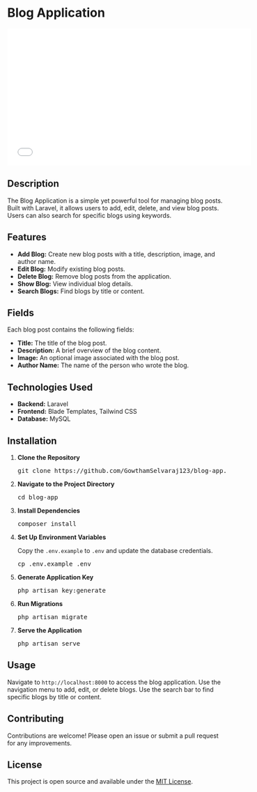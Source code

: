 <body class="bg-gray-100 text-gray-800">
    <div class="container mx-auto p-5">
        <h1 class="text-3xl font-bold mb-4">Blog Application</h1>
  <iframe width="560" height="315" src="[https://www.youtube.com/embed/YOUR_VIDEO_ID](https://www.youtube.com/watch?v=Ahp840_aCoI)" frameborder="0" allowfullscreen></iframe>
        <h2 class="text-2xl font-semibold mt-6 mb-2">Description</h2>
        <p>
            The Blog Application is a simple yet powerful tool for managing blog posts. Built with Laravel, it allows users to add, edit, delete, and view blog posts. Users can also search for specific blogs using keywords.
        </p>
        <h2 class="text-2xl font-semibold mt-6 mb-2">Features</h2>
        <ul class="list-disc list-inside mb-4">
            <li><strong>Add Blog:</strong> Create new blog posts with a title, description, image, and author name.</li>
            <li><strong>Edit Blog:</strong> Modify existing blog posts.</li>
            <li><strong>Delete Blog:</strong> Remove blog posts from the application.</li>
            <li><strong>Show Blog:</strong> View individual blog details.</li>
            <li><strong>Search Blogs:</strong> Find blogs by title or content.</li>
        </ul>
        <h2 class="text-2xl font-semibold mt-6 mb-2">Fields</h2>
        <p>
            Each blog post contains the following fields:
        </p>
        <ul class="list-disc list-inside mb-4">
            <li><strong>Title:</strong> The title of the blog post.</li>
            <li><strong>Description:</strong> A brief overview of the blog content.</li>
            <li><strong>Image:</strong> An optional image associated with the blog post.</li>
            <li><strong>Author Name:</strong> The name of the person who wrote the blog.</li>
        </ul>
        <h2 class="text-2xl font-semibold mt-6 mb-2">Technologies Used</h2>
        <ul class="list-disc list-inside mb-4">
            <li><strong>Backend:</strong> Laravel</li>
            <li><strong>Frontend:</strong> Blade Templates, Tailwind CSS</li>
            <li><strong>Database:</strong> MySQL</li>
        </ul>
        <h2 class="text-2xl font-semibold mt-6 mb-2">Installation</h2>
        <ol class="list-decimal list-inside mb-4">
            <li><strong>Clone the Repository</strong>
                <pre class="bg-gray-200 p-2 rounded">git clone https://github.com/GowthamSelvaraj123/blog-app.git</pre>
            </li>
            <li><strong>Navigate to the Project Directory</strong>
                <pre class="bg-gray-200 p-2 rounded">cd blog-app</pre>
            </li>
            <li><strong>Install Dependencies</strong>
                <pre class="bg-gray-200 p-2 rounded">composer install</pre>
            </li>
            <li><strong>Set Up Environment Variables</strong>
                <p>Copy the <code>.env.example</code> to <code>.env</code> and update the database credentials.</p>
                <pre class="bg-gray-200 p-2 rounded">cp .env.example .env</pre>
            </li>
            <li><strong>Generate Application Key</strong>
                <pre class="bg-gray-200 p-2 rounded">php artisan key:generate</pre>
            </li>
            <li><strong>Run Migrations</strong>
                <pre class="bg-gray-200 p-2 rounded">php artisan migrate</pre>
            </li>
            <li><strong>Serve the Application</strong>
                <pre class="bg-gray-200 p-2 rounded">php artisan serve</pre>
            </li>
        </ol>
        <h2 class="text-2xl font-semibold mt-6 mb-2">Usage</h2>
        <p>
            Navigate to <code>http://localhost:8000</code> to access the blog application. Use the navigation menu to add, edit, or delete blogs. Use the search bar to find specific blogs by title or content.
        </p>
        <h2 class="text-2xl font-semibold mt-6 mb-2">Contributing</h2>
        <p>
            Contributions are welcome! Please open an issue or submit a pull request for any improvements.
        </p>
        <h2 class="text-2xl font-semibold mt-6 mb-2">License</h2>
        <p>
            This project is open source and available under the <a href="LICENSE" class="text-blue-500 underline">MIT License</a>.
        </p>
    </div>
</body>
